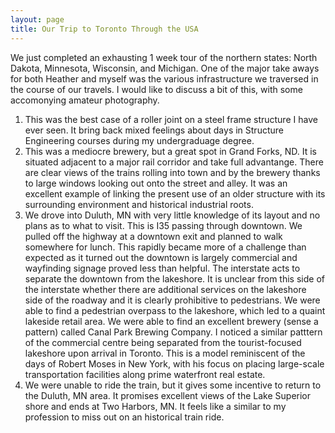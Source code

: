 ```yaml
---
layout: page
title: Our Trip to Toronto Through the USA
---
```


We just completed an exhausting 1 week tour of the northern states: North Dakota, Minnesota, Wisconsin, and Michigan. One of the major take
aways for both Heather and myself was the various infrastructure we traversed in the course of our travels. I would like to discuss a bit of
this, with some accomonying amateur photography.

1. <a href="../img/DSC_0891.jpg"></a>
This was the best case of a roller joint on a steel frame structure 
I have ever seen. It bring back mixed feelings about days in 
Structure Engineering courses during my undergraduage degree.
2. <a href="../img/DSC_0897.jpg"></a>
This was a mediocre brewery, but a great spot in Grand Forks, ND.
It is situated adjacent to a major rail corridor and take full advantange.
There are clear views of the trains rolling into town and by the brewery
thanks to large windows looking out onto the street and alley. It was
an excellent example of linking the present use of an older structure with
its surrounding environment and historical industrial roots.
3. <a href="../img/DSC_0946.jpg"></a>
We drove into Duluth, MN with very little knowledge of its layout and no
plans as to what to visit. This is I35 passing through downtown. We pulled off
the highway at a downtown exit and planned to walk somewhere for lunch.
This rapidly became more of a challenge than expected as it turned out
the downtown is largely commercial and wayfinding signage proved less
than helpful. The interstate acts to separate the downtown from the lakeshore.
It is unclear from this side of the interstate whether there are additional services
on the lakeshore side of the roadway and it is clearly prohibitive to pedestrians.
We were able to find a pedestrian overpass to the lakeshore, which led to a quaint
lakeside retail area. We were able to find an excellent brewery (sense a pattern)
called Canal Park Brewing Company. I noticed a similar patttern of the commercial centre
being separated from the tourist-focused lakeshore upon arrival in Toronto. This is a model
reminiscent of the days of Robert Moses in New York, with his focus on placing large-scale
transportation facilities along prime waterfront real estate.
4. <a href="../img/DSC_0950.jpg"></a>
We were unable to ride the train, but it gives some incentive to return to the
Duluth, MN area. It promises excellent views of the Lake Superior shore and ends at
Two Harbors, MN. It feels like a similar to my profession to miss out on an historical
train ride.